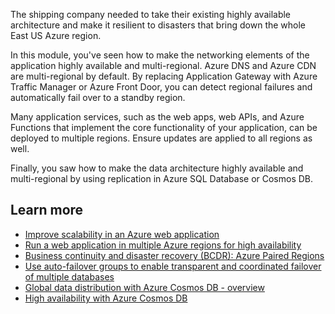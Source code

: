 The shipping company needed to take their existing highly available architecture and make it resilient to disasters that bring down the whole East US Azure region.

In this module, you've seen how to make the networking elements of the application highly available and multi-regional. Azure DNS and Azure CDN are multi-regional by default. By replacing Application Gateway with Azure Traffic Manager or Azure Front Door, you can detect regional failures and automatically fail over to a standby region.

Many application services, such as the web apps, web APIs, and Azure Functions that implement the core functionality of your application, can be deployed to multiple regions. Ensure updates are applied to all regions as well.

Finally, you saw how to make the data architecture highly available and multi-regional by using replication in Azure SQL Database or Cosmos DB.

## Learn more

- [Improve scalability in an Azure web application](https://docs.microsoft.com/azure/architecture/reference-architectures/app-service-web-app/scalable-web-app)
- [Run a web application in multiple Azure regions for high availability](https://docs.microsoft.com/azure/architecture/reference-architectures/app-service-web-app/multi-region)
- [Business continuity and disaster recovery (BCDR): Azure Paired Regions](https://docs.microsoft.com/azure/best-practices-availability-paired-regions)
- [Use auto-failover groups to enable transparent and coordinated failover of multiple databases](https://docs.microsoft.com/azure/sql-database/sql-database-auto-failover-group#preventing-the-loss-of-critical-data)
- [Global data distribution with Azure Cosmos DB - overview](https://docs.microsoft.com/azure/cosmos-db/distribute-data-globally)
- [High availability with Azure Cosmos DB](https://docs.microsoft.com/azure/cosmos-db/high-availability)